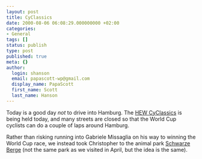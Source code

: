 ```yaml
---
layout: post
title: CyClassics
date: 2000-08-06 06:08:29.000000000 +02:00
categories:
- General
tags: []
status: publish
type: post
published: true
meta: {}
author:
  login: shanson
  email: papascott-wp@gmail.com
  display_name: PapaScott
  first_name: Scott
  last_name: Hanson
---
```

<p>Today is a good day <i>not</i> to drive into Hamburg. The <a href="http://www.hew-cyclassics.de">HEW CyClassics</a> is being held today, and many streets are closed so that the World Cup cyclists can do a couple of laps around Hamburg.</p>
<p>Rather than risking running into Gabriele Missaglia on his way to winning the World Cup race, we instead took Christopher to the animal park <a href="http://www.wildpark-schwarze-berge.de/">Schwarze Berge</a> (not the same park as we visited in April, but the idea is the same).</p>
